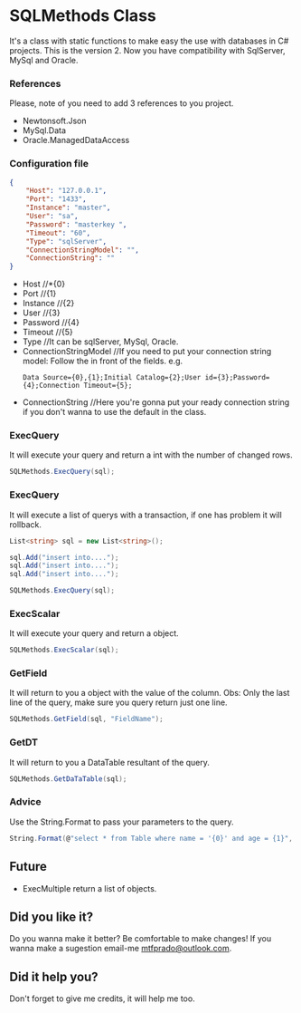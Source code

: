 # SQLMethods Class

It's a class with static functions to make easy the use with databases in C# projects.
This is the version 2. Now you have compatibility with SqlServer, MySql and Oracle.

### References

Please, note of you need to add 3 references to you project.

* Newtonsoft.Json
* MySql.Data
* Oracle.ManagedDataAccess

### Configuration file

```JSON
{
    "Host": "127.0.0.1",
    "Port": "1433", 
    "Instance": "master",
    "User": "sa", 
    "Password": "masterkey ",
    "Timeout": "60", 
    "Type": "sqlServer", 
    "ConnectionStringModel": "",
    "ConnectionString": "" 
}
```

* Host //*{0}
* Port //{1}
* Instance //{2}
* User //{3}
* Password //{4}
* Timeout //{5}
* Type //It can be sqlServer, MySql, Oracle.
* ConnectionStringModel //If you need to put your connection string model: Follow the in front of the fields. e.g. 
    ```
    Data Source={0},{1};Initial Catalog={2};User id={3};Password={4};Connection Timeout={5};
    ```
* ConnectionString //Here you're gonna put your ready connection string if you don't wanna to use the default in the class.

### ExecQuery

It will execute your query and return a int with the number of changed rows.

```C#
SQLMethods.ExecQuery(sql);
```

### ExecQuery

It will execute a list of querys with a transaction, if one has problem it will rollback.

```C#
List<string> sql = new List<string>();

sql.Add("insert into....");
sql.Add("insert into....");
sql.Add("insert into....");

SQLMethods.ExecQuery(sql);
```

### ExecScalar

It will execute your query and return a object.

```C#
SQLMethods.ExecScalar(sql);
```

### GetField

It will return to you a object with the value of the column. 
Obs: Only the last line of the query, make sure you query return just one line. 

```C#
SQLMethods.GetField(sql, "FieldName");
```

### GetDT

It will return to you a DataTable resultant of the query.

```C#
SQLMethods.GetDaTaTable(sql);
```

### Advice

Use the String.Format to pass your parameters to the query.

```C#
String.Format(@"select * from Table where name = '{0}' and age = {1}", Name, Age);
```


## Future

* ExecMultiple return a list of objects.


## Did you like it?

Do you wanna make it better? Be comfortable to make changes!
If you wanna make a sugestion email-me mtfprado@outlook.com.

## Did it help you?

Don't forget to give me credits, it will help me too.